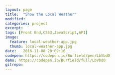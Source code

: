 ```yaml
---
layout: page
title:  "Show the Local Weather"
modified:
categories: project
excerpt:
tags: [Front End,CSS3,JavaScript,API]
image: 
  feature: local-weather-app.jpg
  thumb: local-weather-app.jpg
date:   2016-11-08 20:02:16
codepen: https://codepen.io/Burfield/pen/LbVbdO
demo: https://codepen.io/Burfield/full/LbVbdO
gitrepo:
---
```

